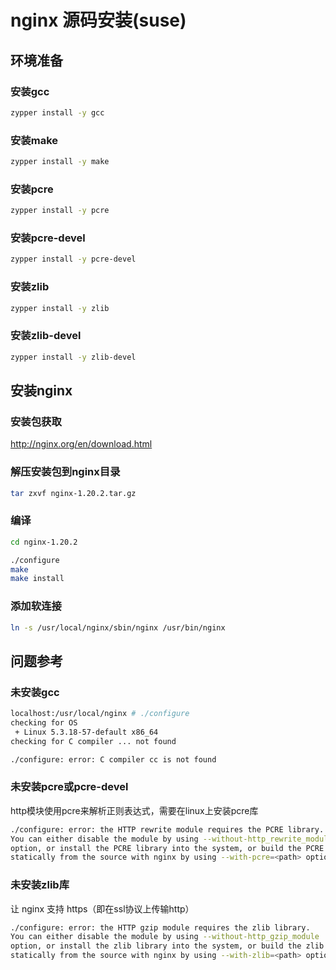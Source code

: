 # nginx 源码安装(suse)


## 环境准备

### 安装gcc
```bash
zypper install -y gcc
```

### 安装make
```bash
zypper install -y make
```

### 安装pcre
```bash
zypper install -y pcre
```

### 安装pcre-devel
```bash
zypper install -y pcre-devel
```

### 安装zlib
```bash
zypper install -y zlib
```

### 安装zlib-devel
```bash
zypper install -y zlib-devel
```


## 安装nginx

### 安装包获取

http://nginx.org/en/download.html


### 解压安装包到nginx目录

```bash
tar zxvf nginx-1.20.2.tar.gz
```

### 编译

```bash
cd nginx-1.20.2

./configure
make
make install
```

### 添加软连接

```bash
ln -s /usr/local/nginx/sbin/nginx /usr/bin/nginx
```


## 问题参考


### 未安装gcc

```bash
localhost:/usr/local/nginx # ./configure
checking for OS
 + Linux 5.3.18-57-default x86_64
checking for C compiler ... not found

./configure: error: C compiler cc is not found
```

### 未安装pcre或pcre-devel
http模块使用pcre来解析正则表达式，需要在linux上安装pcre库

```bash
./configure: error: the HTTP rewrite module requires the PCRE library.
You can either disable the module by using --without-http_rewrite_module
option, or install the PCRE library into the system, or build the PCRE library
statically from the source with nginx by using --with-pcre=<path> option.
```


### 未安装zlib库

让 nginx 支持 https（即在ssl协议上传输http）

```bash
./configure: error: the HTTP gzip module requires the zlib library.
You can either disable the module by using --without-http_gzip_module
option, or install the zlib library into the system, or build the zlib library
statically from the source with nginx by using --with-zlib=<path> option.
```
